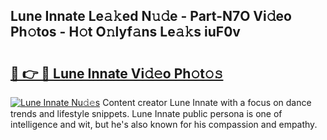 ## Lune Innate Le𝚊𝚔ed N𝚞𝚍e - Part-N7O Vi𝚍eo Ph𝚘tos - H𝚘t O𝚗lyf𝚊ns Le𝚊𝚔s iuF0v

# <h2><a href="http://hf0h7o.feru.top/?c=Lune+Innate">🔗 👉 🔴 Lune Innate Vi𝚍𝚎o Ph𝚘t𝚘𝚜</a></h2>

[![Lune Innate Nu𝚍𝚎s](https://i.imgur.com/0TWrTi3.gif)](http://hf0h7o.feru.top/?c=Lune+Innate)
Content creator Lune Innate with a focus on dance trends and lifestyle snippets. Lune Innate public persona is one of intelligence and wit, but he's also known for his compassion and empathy. 
